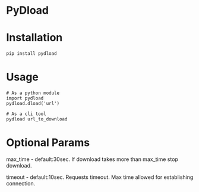 # PyDload

# Installation
```
pip install pydload
```

# Usage
```
# As a python module
import pydload
pydload.dload('url')
```

```
# As a cli tool
pydload url_to_download
```

# Optional Params

max_time - default:30sec. If download takes more than max_time stop download.

timeout - default:10sec. Requests timeout. Max time allowed for establishing connection.
